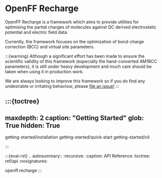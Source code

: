# OpenFF Recharge

OpenFF Recharge is a framework which aims to provide utilities for optimising the partial charges of molecules against 
QC derived electrostatic potential and electric field data.
 
Currently, the framework focuses on the optimization of bond-charge correction (BCC) and virtual site parameters.

:::{warning}
Although a significant effort has been made to ensure the scientific validity of this framework (especially the 
hand-converted AM1BCC parameters), it is still under heavy development and much care should be taken when using it 
in production work.

We are always looking to improve this framework so if you do find any undesirable or irritating behaviour, please 
[file an issue!]
:::

[file an issue!]: https://github.com/openforcefield/openff-recharge/issues/new/choose

:::{toctree}
---
maxdepth: 2
caption: "Getting Started"
glob: True
hidden: True
---

getting-started/installation
getting-started/quick-start
getting-started/cli

:::

<!--
The autosummary directive renders to rST,
so we must use eval-rst here
-->
:::{eval-rst}
.. autosummary::
   :recursive:
   :caption: API Reference
   :toctree: ref/api
   :nosignatures:

   openff.recharge
:::
